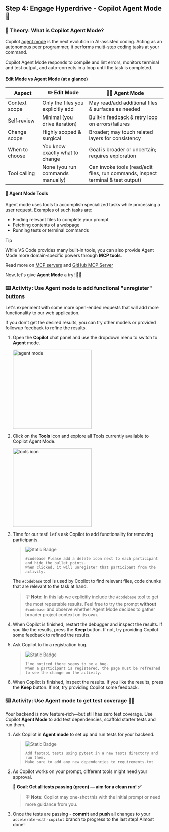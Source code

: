 ## Step 4: Engage Hyperdrive - Copilot Agent Mode 🚀

### 📖 Theory: What is Copilot Agent Mode?

Copilot [agent mode](https://code.visualstudio.com/docs/copilot/chat/chat-agent-mode) is the next evolution in AI-assisted coding. Acting as an autonomous peer programmer, it performs multi-step coding tasks at your command.

Copilot Agent Mode responds to compile and lint errors, monitors terminal and test output, and auto-corrects in a loop until the task is completed.

#### Edit Mode vs Agent Mode (at a glance)

| Aspect         | ✏️ Edit Mode                      | 👩‍🚀 Agent Mode                                                                    |
| -------------- | --------------------------------- | -------------------------------------------------------------------------------- |
| Context scope  | Only the files you explicitly add | May read/add additional files & surfaces as needed                               |
| Self‑review    | Minimal (you drive iteration)     | Built‑in feedback & retry loop on errors/failures                                |
| Change scope   | Highly scoped & surgical          | Broader; may touch related layers for consistency                                |
| When to choose | You know exactly what to change   | Goal is broader or uncertain; requires exploration                               |
| Tool calling   | None (you run commands manually)  | Can invoke tools (read/edit files, run commands, inspect terminal & test output) |

#### 🧰 Agent Mode Tools

Agent mode uses tools to accomplish specialized tasks while processing a user request. Examples of such tasks are:

- Finding relevant files to complete your prompt
- Fetching contents of a webpage
- Running tests or terminal commands

> [!TIP]
> While VS Code provides many built‑in tools, you can also provide Agent Mode more domain‑specific powers through **MCP tools**.
>
> Read more on [MCP servers](https://code.visualstudio.com/docs/copilot/customization/mcp-servers) and [GitHub MCP Server](https://github.com/github/github-mcp-server)

Now, let's give **Agent Mode** a try! 👩‍🚀

### :keyboard: Activity: Use Agent mode to add functional "unregister" buttons

Let's experiment with some more open-ended requests that will add more functionality to our web application.

If you don't get the desired results, you can try other models or provided followup feedback to refine the results.

1. Open the **Copilot** chat panel and use the dropdown menu to switch to **Agent** mode.

   <img width="250" alt="agent mode" src="https://github.com/user-attachments/assets/9bb85530-77a1-4d47-86b2-99769ce197db" />

1. Click on the **Tools** icon and explore all Tools currently available to Copilot Agent Mode.

   <img width="250"  alt="tools icon" src="https://github.com/user-attachments/assets/8f73400a-2647-4b28-b52b-721b8cf348d8" />


1. Time for our test! Let's ask Copilot to add functionality for removing participants.

   > ![Static Badge](https://img.shields.io/badge/-Prompt-text?style=social&logo=github%20copilot)
   >
   > ```prompt
   > #codebase Please add a delete icon next to each participant and hide the bullet points.
   > When clicked, it will unregister that participant from the activity.
   > ```

   The `#codebase` tool is used by Copilot to find relevant files, code chunks that are relevant to the task at hand.

   > 🪧 **Note:** In this lab we explicitly include the `#codebase` tool to get the most repeatable results.
   > Feel free to try the prompt **without** `#codebase` and observe whether Agent Mode decides to gather broader project context on its own.

1. When Copilot is finished, restart the debugger and inspect the results. If you like the results, press the **Keep** button. If not, try providing Copilot some feedback to refined the results.

1. Ask Copilot to fix a registration bug.

   > ![Static Badge](https://img.shields.io/badge/-Prompt-text?style=social&logo=github%20copilot)
   >
   > ```prompt
   > I've noticed there seems to be a bug.
   > When a participant is registered, the page must be refreshed to see the change on the activity.
   > ```

1. When Copilot is finished, inspect the results. If you like the results, press the **Keep** button. If not, try providing Copilot some feedback.

### :keyboard: Activity: Use Agent mode to get test coverage 🧑‍🚀

Your backend is now feature‑rich—but still has zero test coverage. Use Copilot **Agent Mode** to add test dependencies, scaffold starter tests and run them.

1. Ask Copilot in **Agent mode** to set up and run tests for your backend.

   > ![Static Badge](https://img.shields.io/badge/-Prompt-placeholder?style=social&logo=github%20copilot)
   >
   > ```prompt
   > Add fastapi tests using pytest in a new tests directory and run them.
   > Make sure to add any new dependencies to requirements.txt
   > ```

1. As Copilot works on your prompt, different tools might need your approval.

   **🎯 Goal: Get all tests passing (green) — aim for a clean run! ✅**

   > 🪧 **Note:** Copilot may one-shot this with the initial prompt or need more guidance from you.

1. Once the tests are passing - **commit** and **push** all changes to your `accelerate-with-copilot` branch to progress to the last step! Almost done!
